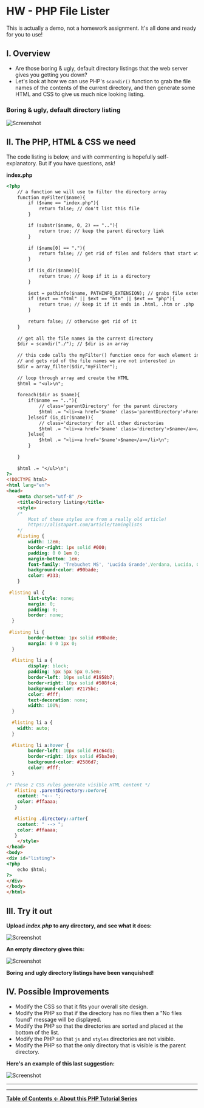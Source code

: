 # HW - PHP File Lister

This is actually a demo, not a homework assignment. It's all done and ready for you to use!

## I. Overview
- Are those boring & ugly, default directory listings that the web server gives you getting you down?
- Let's look at how we can use PHP's `scandir()` function to grab the file names of the contents of the current directory, and then generate some HTML and CSS to give us much nice looking listing.

### Boring & ugly, default directory listing
![Screenshot](_images/php-file-lister-1.jpg)


## II. The PHP, HTML & CSS we need

The code listing is below, and with commenting is hopefully self-explanatory. But if you have questions, ask!

**index.php**

```html
<?php
	// a function we will use to filter the directory array
	function myFilter($name){
		if ($name == "index.php"){
			return false; // don't list this file
		} 

		if (substr($name, 0, 2) == ".."){
			return true; // keep the parent directory link
		} 
		
		if ($name[0] == "."){
			return false; // get rid of files and folders that start with '.' - ex. .htaccess files
		} 
		
		if (is_dir($name)){
			return true; // keep if it is a directory
		}
		
		$ext = pathinfo($name, PATHINFO_EXTENSION); // grabs file extension
		if ($ext == "html" || $ext == "htm" || $ext == "php"){
			return true; // keep it if it ends in .html, .htm or .php
		}
		
		return false; // otherwise get rid of it
	}
	
	// get all the file names in the current directory
	$dir = scandir("./"); // $dir is an array
	
	// this code calls the myFilter() function once for each element in the array
	// and gets rid of the file names we are not interested in
	$dir = array_filter($dir,"myFilter");
	
	// loop through array and create the HTML
	$html = "<ul>\n";
	
	foreach($dir as $name){
		if($name == ".."){
			// class='parentDirectory' for the parent directory
			$html .= "<li><a href='$name' class='parentDirectory'>Parent Directory</a></li>\n";	
		}elseif (is_dir($name)){
			// class='directory' for all other directories
			$html .= "<li><a href='$name' class='directory'>$name</a></li>\n";	
		}else{
			$html .= "<li><a href='$name'>$name</a></li>\n";	
		}
		
	}
	
	$html .= "</ul>\n";
?>
<!DOCTYPE html>
<html lang="en">
<head>
	<meta charset="utf-8" />
	<title>Directory listing</title>
	<style>
	/*
		Most of these styles are from a really old article!
		https://alistapart.com/article/taminglists
	*/
	#listing {
		width: 12em;
		border-right: 1px solid #000;
		padding: 0 0 1em 0;
		margin-bottom: 1em;
		font-family: 'Trebuchet MS', 'Lucida Grande',Verdana, Lucida, Geneva, Helvetica, Arial, sans-serif;
		background-color: #90bade;
		color: #333;
	}
 
 #listing ul {
		list-style: none;
		margin: 0;
		padding: 0;
		border: none;
  }
  
 #listing li {
		border-bottom: 1px solid #90bade;
		margin: 0 0 1px 0;
  }
  
  #listing li a {
		display: block;
		padding: 5px 5px 5px 0.5em;
		border-left: 10px solid #1958b7;
		border-right: 10px solid #508fc4;
		background-color: #2175bc;
		color: #fff;
		text-decoration: none;
		width: 100%;
  } 
  
  #listing li a {
  	width: auto;
  }
  
  #listing li a:hover {
		border-left: 10px solid #1c64d1;
		border-right: 10px solid #5ba3e0;
		background-color: #2586d7;
		color: #fff;
  }
  
/* These 2 CSS rules generate visible HTML content */
   #listing .parentDirectory::before{
   	content: "<-- ";
   	color: #ffaaaa;
   }
  
   #listing .directory::after{
   	content: " --> ";
   	color: #ffaaaa;
   }
	</style>
</head>
<body>
<div id="listing">
<?php
	echo $html;
?>
</div>
</body>
</html>
```

## III. Try it out
**Upload *index.php* to any directory, and see what it does:**

![Screenshot](_images/php-file-lister-2.jpg)

**An empty directory gives this:**

![Screenshot](_images/php-file-lister-4.jpg)

**Boring and ugly directory listings have been vanquished!**

## IV. Possible Improvements
- Modify the CSS so that it fits your overall site design. 
- Modify the PHP so that if the directory has no files then a "No files found" message will be displayed.
- Modify the PHP so that the directories are sorted and placed at the bottom of the list.
- Modify the PHP so that `js` and `styles` directories are not visible.
- Modify the PHP so that the only directory that is visible is the parent directory.

**Here's an example of this last suggestion:**

![Screenshot](_images/php-file-lister-3.jpg)

<hr><hr>

**[Table of Contents <- About this PHP Tutorial Series](php-0.md)**
